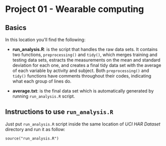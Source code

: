 Project 01 - Wearable computing
===============================

Basics
-------------------------------

In this location you'll find the following:

- **run_analysis.R**: is the script that handles the raw data sets. It contains two functions, ```preprocessing()``` and ```tidy()```, which merges training and testing data sets, estracts the measurements on the mean and standard deviation for each one, and creates a final tidy data set with the average of each variable by activity and subject.
Both ```preprocessing()``` and ```tidy()``` functions have comments throughout their codes, indicating what each group of lines do.

- **average.txt**: is the final data set which is automatically generated by running ```run_analysis.R``` script.

Instructions to use ```run_analysis.R```
-------------------------------

Just put ```run_analysis.R``` script inside the same location of *UCI HAR Dataset* directory and run it as follow:

```
source("run_analysis.R")
```
